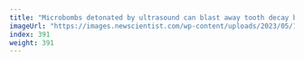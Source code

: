 ```yaml
---
title: "Microbombs detonated by ultrasound can blast away tooth decay bacteria"
imageUrl: "https://images.newscientist.com/wp-content/uploads/2023/05/15163443/SEI_156054205.jpg?width=788"
index: 391
weight: 391
---
```

